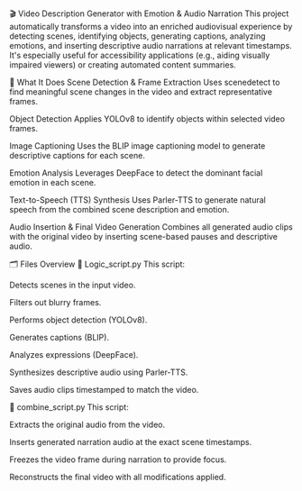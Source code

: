 🎬 Video Description Generator with Emotion & Audio Narration
This project automatically transforms a video into an enriched audiovisual experience by detecting scenes, identifying objects, generating captions, analyzing emotions, and inserting descriptive audio narrations at relevant timestamps. It's especially useful for accessibility applications (e.g., aiding visually impaired viewers) or creating automated content summaries.

🔧 What It Does
Scene Detection & Frame Extraction
Uses scenedetect to find meaningful scene changes in the video and extract representative frames.

Object Detection
Applies YOLOv8 to identify objects within selected video frames.

Image Captioning
Uses the BLIP image captioning model to generate descriptive captions for each scene.

Emotion Analysis
Leverages DeepFace to detect the dominant facial emotion in each scene.

Text-to-Speech (TTS) Synthesis
Uses Parler-TTS to generate natural speech from the combined scene description and emotion.

Audio Insertion & Final Video Generation
Combines all generated audio clips with the original video by inserting scene-based pauses and descriptive audio.

🗂 Files Overview
📄 Logic_script.py
This script:

Detects scenes in the input video.

Filters out blurry frames.

Performs object detection (YOLOv8).

Generates captions (BLIP).

Analyzes expressions (DeepFace).

Synthesizes descriptive audio using Parler-TTS.

Saves audio clips timestamped to match the video.

📄 combine_script.py
This script:

Extracts the original audio from the video.

Inserts generated narration audio at the exact scene timestamps.

Freezes the video frame during narration to provide focus.

Reconstructs the final video with all modifications applied.

